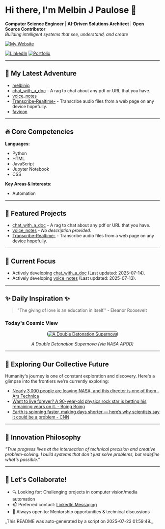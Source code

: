 # Hi there, I'm Melbin J Paulose 👋
**Computer Science Engineer** | **AI-Driven Solutions Architect** | **Open Source Contributor**  
*Building intelligent systems that see, understand, and create*

[![My Website](https://img.shields.io/badge/Website-wecanuseai.com-brightgreen?style=flat)](https://wecanuseai.com)

[![LinkedIn](https://img.shields.io/badge/LinkedIn-Connect%20Professionally-blue?style=flat&logo=linkedin)](https://www.linkedin.com/in/melbinjpaulose)
[![Portfolio](https://img.shields.io/badge/Portfolio-See%20My%20Work-important)](https://melbinjp.github.io/Utily/)

---

## 🚀 My Latest Adventure

<!-- REPO_LIST_START -->
* [melbinjp](https://github.com/melbinjp/melbinjp)
* [chat_with_a_doc](https://github.com/melbinjp/chat_with_a_doc) - A rag to chat about any pdf or URL that you have.
* [voice_notes](https://github.com/melbinjp/voice_notes)
* [Transcribe-Realtime-](https://github.com/melbinjp/Transcribe-Realtime-) - Transcribe audio files from a web page on any device hopefully.
* [favicon](https://github.com/melbinjp/favicon)
<!-- REPO_LIST_END -->

---

## 🔥 Core Competencies

<!-- CORE_COMPETENCIES_START -->
**Languages:**
* Python
* HTML
* JavaScript
* Jupyter Notebook
* CSS

**Key Areas & Interests:**
* Automation
<!-- CORE_COMPETENCIES_END -->

---

## 🚀 Featured Projects

<!-- FEATURED_PROJECTS_START -->
* [chat_with_a_doc](https://github.com/melbinjp/chat_with_a_doc) - A rag to chat about any pdf or URL that you have.
* [voice_notes](https://github.com/melbinjp/voice_notes) - _No description provided._
* [Transcribe-Realtime-](https://github.com/melbinjp/Transcribe-Realtime-) - Transcribe audio files from a web page on any device hopefully.
<!-- FEATURED_PROJECTS_END -->

---

## 📌 Current Focus

<!-- CURRENT_FOCUS_START -->
* Actively developing [chat_with_a_doc](https://github.com/melbinjp/chat_with_a_doc) (Last updated: 2025-07-14).
* Actively developing [voice_notes](https://github.com/melbinjp/voice_notes) (Last updated: 2025-07-13).
<!-- CURRENT_FOCUS_END -->

---

## ✨ Daily Inspiration ✨

<!-- INSPIRATION_START -->
> "The giving of love is an education in itself." - Eleanor Roosevelt

### Today's Cosmic View


<p align="center">
  <a href="https://apod.nasa.gov/apod/image/2507/DoubleSN_ESO_3000.jpg" target="_blank">
    <img src="https://apod.nasa.gov/apod/image/2507/DoubleSN_ESO_3000.jpg" alt="A Double Detonation Supernova" border="1" style="max-width: 100%; height: auto; border-radius: 8px;">
  </a>
</p>
<p align="center"><em>A Double Detonation Supernova (via NASA APOD)</em></p>

<!-- INSPIRATION_END -->

---

## 🌌 Exploring Our Collective Future

Humanity's journey is one of constant exploration and discovery. Here's a glimpse into the frontiers we're currently exploring:

<!-- FUTURE_INSIGHTS_START -->
* [Nearly 3,000 people are leaving NASA, and this director is one of them - Ars Technica](https://arstechnica.com/space/2025/07/the-director-of-nasas-largest-science-center-is-leaving-government/)
* [Want to live forever? A 90-year-old physics rock star is betting his remaining years on it. - Boing Boing](https://boingboing.net/2025/07/21/want-to-live-forever-a-90-year-old-physics-rock-star-is-betting-his-remaining-years-on-it.html)
* [Earth is spinning faster, making days shorter — here’s why scientists say it could be a problem - CNN](https://www.cnn.com/2025/07/21/science/earth-spinning-faster-shorter-days)
<!-- FUTURE_INSIGHTS_END -->

---

## 💬 Innovation Philosophy

*"True progress lives at the intersection of technical precision and creative problem-solving. I build systems that don't just solve problems, but redefine what's possible."*

---

## 🤝 Let's Collaborate!

- 🔍 Looking for: Challenging projects in computer vision/media automation
- 📫 Preferred contact: [LinkedIn Messaging](https://www.linkedin.com/in/melbinjpaulose)
- 🌱 Always open to: Mentorship opportunities & technical discussions

<!-- TIMESTAMP -->_This README was auto-generated by a script on 2025-07-23 01:59:49._<!-- /TIMESTAMP -->

